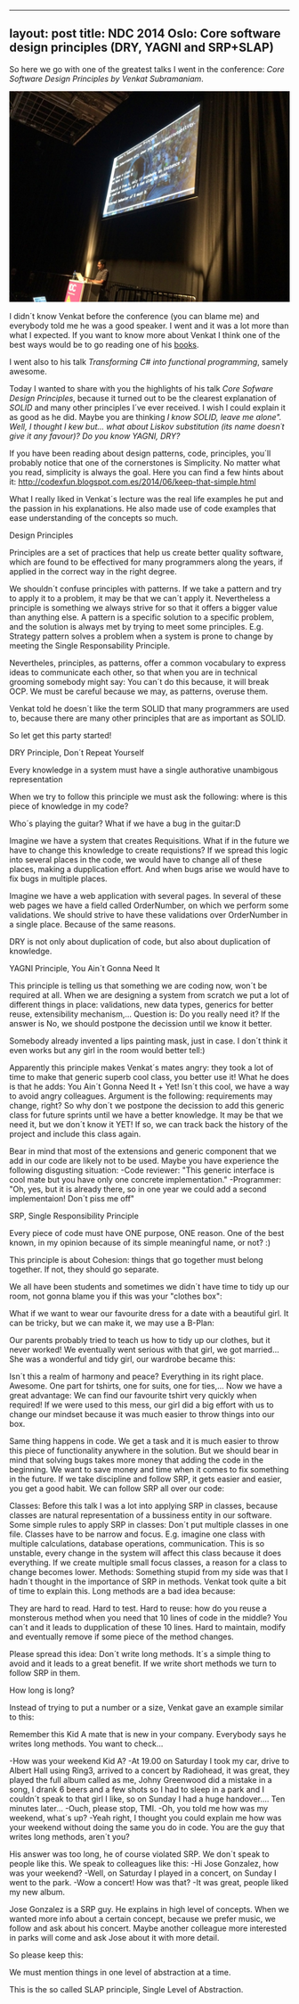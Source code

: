 
---
layout: post
title: NDC 2014 Oslo: Core software design principles (DRY, YAGNI and SRP+SLAP)
---

So here we go with one of the greatest talks I went in the conference: *Core Software Design Principles by Venkat Subramaniam*.

![Image description](/images/ndc/venkat.jpg)

I didn´t know Venkat before the conference (you can blame me) and everybody told me he was a good speaker. I went and it was a lot more than what I expected.
If you want to know more about Venkat I think one of the best ways would be to go reading one of his [books](http://www.amazon.com/Venkat-Subramaniam/e/B001JOS4R2).

I went also to his talk *Transforming C# into functional programming*, samely awesome.

Today I wanted to share with you the highlights of his talk *Core Sofware Design Principles*, because it turned out to be the clearest explanation of *SOLID* and many other principles I´ve ever received.
I wish I could explain it as good as he did.
Maybe you are thinking _I know SOLID, leave me alone". Well, I thought I kew but... what about Liskov substitution (its name doesn´t give it any favour)? Do you know YAGNI, DRY?_

If you have been reading about design patterns, code, principles, you´ll probably notice that one of the cornerstones is Simplicity. No matter what you read, simplicity is always the goal. Here you can find a few hints about it: http://codexfun.blogspot.com.es/2014/06/keep-that-simple.html

What I really liked in Venkat´s lecture was the real life examples he put and the passion in his explanations. He also made use of code examples that ease understanding of the concepts so much.

Design Principles

Principles are a set of practices that help us create better quality software, which are found to be effectived for many programmers along the years, if applied in the correct way in the right degree.

We shouldn´t confuse principles with patterns. If we take a pattern and try to apply it to a problem, it may be that we can´t apply it. Nevertheless a principle is something we always strive for so that it offers a bigger value than anything else. A pattern is a specific solution to a specific problem, and the solution is always met by trying to meet some principles. E.g. Strategy pattern solves a problem when a system is prone to change by meeting the Single Responsability Principle.

Nevertheles, principles, as patterns,  offer a common vocabulary to express ideas to communicate each other, so that when you are in technical grooming somebody might say: You can´t do this because, it will break OCP.
We must be careful because we may, as patterns, overuse them.

Venkat told he doesn´t like the term SOLID that many programmers are used to, because there are many other principles that are as important as SOLID.

So let get this party started!

DRY Principle, Don´t Repeat Yourself

Every knowledge in a system must have a single authorative unambigous representation

When we try to follow this principle we must ask the following: where is this piece of knowledge in my code?


Who´s playing the guitar? What if we have a bug in the guitar:D

Imagine we have a system that creates Requisitions. What if in the future we have to change this knowledge to create requistions? If we spread this logic into several places in the code, we would have to change all of these places, making a dupplication effort. And when bugs arise we would have to fix bugs in multiple places.

Imagine we have a web application with several pages. In several of these web pages we have a field called OrderNumber, on which we perform some validations. We should strive to have these validations over OrderNumber in a single place. Because of the same reasons.

DRY is not only about duplication of code, but also about duplication of knowledge.

YAGNI Principle, You Ain´t Gonna Need It

This principle is telling us that something we are coding now, won´t be required at all.
When we are designing a system from scratch we put a lot of different things in place: validations, new data types, generics for better reuse, extensibility mechanism,...
Question is: Do you really need it? If the answer is No, we should postpone the decission until we know it better.


Somebody already invented a lips painting mask, just in case. I don´t think it even works but any girl in the room would better tell:)

Apparently this principle makes Venkat´s mates angry: they took a lot of time to make that generic superb cool class, you better use it!
What he does is that he adds: You Ain´t Gonna Need It + Yet!
Isn´t this cool, we have a way to avoid angry colleagues. Argument is the following: requirements may change, right? So why don´t we postpone the decission to add this generic class for future sprints until we have a better knowledge. It may be that we need it, but we don´t know it YET!
If so, we can track back the history of the project and include this class again.

Bear in mind that most of the extensions and generic component that we add in our code are likely not to be used. Maybe you have experience the following disgusting situation:
-Code reviewer: "This generic interface is cool mate but you have only one concrete implementation."
-Programmer: "Oh, yes, but it is already there, so in one year we could add a second implementaion! Don´t piss me off"

SRP, Single Responsibility Principle

Every piece of code must have ONE purpose, ONE reason. 
One of the best known, in my opinion because of its simple meaningful name, or not? :)

This principle is about Cohesion: things that go together must belong together. If not, they should go separate.

We all have been students and sometimes we didn´t have time to tidy up our room, not gonna blame you if this was your "clothes box":


What if we want to wear our favourite dress for a date with a beautiful girl. It can be tricky, but we can make it, we may use a B-Plan:



Our parents probably tried to teach us how to tidy up our clothes, but it never worked!
We eventually went serious with that girl, we got married... She was a wonderful and tidy girl, our wardrobe became this:



Isn´t this a realm of harmony and peace? Everything in its right place. Awesome. One part for tshirts, one for suits, one for ties,...
Now we have a great advantage: We can find our favourite tshirt very quickly when required!
If we were used to this mess, our girl did a big effort with us to change our mindset because it was much easier to throw things into our box.

Same thing happens in code. We get a task and it is much easier to throw this piece of functionality anywhere in the solution. But we should bear in mind that solving bugs takes more money that adding the code in the beginning. We want to save money and time when it comes to fix something in the future.
If we take discipline and follow SRP, it gets easier and easier, you get a good habit.
We can follow SRP all over our code:

Classes: 
Before this talk I was a lot into applying SRP in classes, because classes are natural representation of a bussiness entity in our software. Some simple rules to apply SRP in classes:
Don´t put multiple classes in one file.
Classes have to be narrow and focus. E.g. imagine one class with multiple calculations, database operations, communication. This is so unstable, every change in the system will affect this class because it does everything. If we create multiple small focus classes, a reason for a class to change becomes lower.
Methods:
Something stupid from my side was that I hadn´t thought in the importance of SRP in methods. Venkat took quite a bit of time to explain this.
Long methods are a bad idea because:

They are hard to read.
Hard to test.
Hard to reuse: how do you reuse a monsterous method when you need that 10 lines of code in the middle? You can´t and it leads to dupplication of these 10 lines.
Hard to maintain, modify and eventually remove if some piece of the method changes.

Please spread this idea: Don´t write long methods. It´s a simple thing to avoid and it leads to a great benefit.
If we write short methods we turn to follow SRP in them.

How long is long? 

Instead of trying to put a number or a size, Venkat gave an example similar to this:

Remember this Kid A mate that is new in your company. Everybody says he writes long methods. You want to check...

-How was your weekend Kid A?
-At 19.00 on Saturday I took my car, drive to Albert Hall using Ring3, arrived to a concert by Radiohead, it was great, they played the full album called as me, Johny Greenwood did a mistake in a song, I drank 6 beers and a few shots so I had to sleep in a park and I couldn´t speak to that girl I like, so on Sunday I had a huge handover....
Ten minutes later...
-Ouch, please stop, TMI. 
-Oh, you told me how was my weekend, what´s up?
-Yeah right, I thought you could explain me how was your weekend without doing the same you do in code. You are the guy that writes long methods, aren´t you?

His answer was too long, he of course violated SRP. We don´t speak to people like this.
We speak to colleagues like this:
-Hi Jose Gonzalez, how was your weekend?
-Well, on Saturday I played in a concert, on Sunday I went to the park.
-Wow a concert! How was that?
-It was great, people liked my new album.

Jose Gonzalez is a SRP guy. He explains in high level of concepts. When we wanted more info about a certain concept, because we prefer music, we follow and ask about his concert.
Maybe another colleague more interested in parks will come and ask Jose about it with more detail.

So please keep this:

We must mention things in one level of abstraction at a time.

This is the so called SLAP principle, Single Level of Abstraction. 
